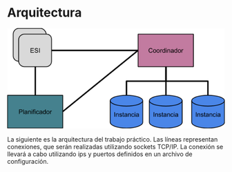 # Arquitectura

![Arquitectura del sistema](.gitbook/assets/arquitectura.png)

La siguiente es la arquitectura del trabajo práctico. Las líneas representan conexiones, que serán realizadas utilizando sockets TCP/IP. La conexión se llevará a cabo utilizando ips y puertos definidos en un archivo de configuración.

